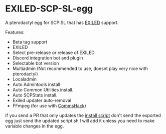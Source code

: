 # EXILED-SCP-SL-egg

A pterodactyl egg for SCP:SL that has [EXILED](https://github.com/Exiled-Team/EXILED) support.

Features:

- Beta tag support
- EXILED
- Select pre-release or release of EXILED
- Discord integration bot and plugin
- Selectable bot version
- Multiadmin (Not recommended to use, doesnt play very nice with pterodactyl)
- Localadmin 
- Auto Admintools install 
- Auto Common Utilities install.
- Auto SCPStats install. 
- Exiled updater auto-removal
- FFmpeg (for use with [CommsHack](https://github.com/VirtualBrightPlayz/CommsHack))

If you send a PR that only updates the [install script](https://github.com/Parkeymon/EXILED-SCP-SL-egg/blob/master/script.sh) don't send the exported egg just send the updated script.sh I will add it unless you need to make variable changes in the egg.
